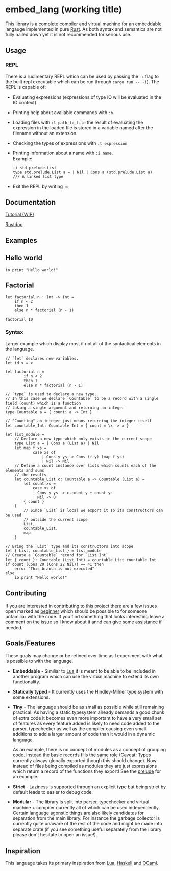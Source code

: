 # embed_lang (working title)

This library is a complete compiler and virtual machine for an embeddable langauge implemented in pure [Rust][Rust]. As both syntax and semantics are not fully nailed down yet it is not recommended for serious use.

## Usage

### REPL
There is a rudimentary REPL which can be used by passing the `-i` flag to the built repl executable which can be run through `cargo run -- -i`). The REPL is capable of:
* Evaluating expressions (expressions of type IO will be evaluated in the IO context).
* Printing help about available commands with `:h`
* Loading files with `:l path_to_file` the result of evaluating the expression in the loaded file is stored in a variable named after the filename without an extension.
* Checking the types of expressions with `:t expression`
*   Printing information about a name with `:i name`.<br>
    Example:

        :i std.prelude.List
        type std.prelude.List a = | Nil | Cons a (std.prelude.List a)
        /// A linked list type
        
* Exit the REPL by writing `:q`

## Documentation

[Tutorial (WIP)](https://github.com/Marwes/embed_lang/blob/master/TUTORIAL.md)

[Rustdoc](https://marwes.github.io/embed_lang/embed_lang/index.html)

## Examples

## Hello world

```f#
io.print "Hello world!"
```

## Factorial

```f#
let factorial n : Int -> Int =
    if n < 2
    then 1
    else n * factorial (n - 1)

factorial 10
```

### Syntax

Larger example which display most if not all of the syntactical elements in the language.

```f#
// `let` declares new variables.
let id x = x

let factorial n =
        if n < 2
        then 1
        else n * factorial (n - 1)

// `type` is used to declare a new type.
// In this case we declare `Countable` to be a record with a single field (count) which is a function
// taking a single arguemnt and returning an integer
type Countable a = { count: a -> Int }

// "Counting" an integer just means returning the integer itself
let countable_Int: Countable Int = { count = \x -> x }

let list_module =
    // Declare a new type which only exists in the current scope
    type List a = | Cons a (List a) | Nil
    let map f xs =
            case xs of
                | Cons y ys -> Cons (f y) (map f ys)
                | Nil -> Nil
    // Define a count instance over lists which counts each of the elements and sums
    // the results
    let countable_List c: Countable a -> Countable (List a) =
        let count xs =
            case xs of
            | Cons y ys -> c.count y + count ys
            | Nil -> 0
        { count }
    {
        // Since `List` is local we export it so its constructors can be used
        // outside the current scope
        List,
        countable_List,
        map
    }

// Bring the `List` type and its constructors into scope
let { List, countable_List } = list_module
// Create a `Countable` record for `List Int`
let { count }: Countable (List Int) = countable_List countable_Int
if count (Cons 20 (Cons 22 Nil)) == 41 then
    error "This branch is not executed"
else
    io.print "Hello world!"
```

## Contributing

If you are interested in contributing to this project there are a few issues open marked as [beginner][] which should be possible to for someone unfamiliar with the code. If you find something that looks interesting leave a comment on the issue so I know about it annd can give some assistance if needed.

[beginner]:https://github.com/Marwes/embed_lang/labels/Beginner

## Goals/Features
These goals may change or be refined over time as I experiment with what is possible to with the language.

* **Embeddable** - Similiar to [Lua][Lua] it is meant to be able to be included in another program which can use the virtual machine to extend its own functionality.

* **Statically typed** - It currently uses the Hindley-Milner type system with some extensions.

* **Tiny** - The language should be as small as possible while still remaining practical. As having a static typesystem already demands a good chunk of extra code it becomes even more important to have a very small set of features as every feature added is likely to need code added to the parser, typechecker as well as the compiler causing even small additions to add a larger amount of code than it would in a dynamic language.

  As an example, there is no concept of modules as a concept of grouping code. Instead the basic records fills the same role (Caveat: Types currently always globally exported though this should change). Now instead of files being compiled as modules they are just expressions which return a record of the functions they export! See the [prelude][] for an example.

* **Strict** - Laziness is supported through an explicit type but being strict by default leads to easier to debug code.

* **Modular** - The library is split into parser, typechecker and virtual machine + compiler currently all of which can be used independently. Certain language agonstic things are also likely candidates for separation from the main library. For instance the garbage collector is currently quite unaware of the rest of the code and might be made into separate crate (if you see something useful separately from the library please don't hesitate to open an issue!).

[prelude]:https://github.com/Marwes/embed_lang/blob/master/std/prelude.hs

## Inspiration

This language takes its primary inspiration from [Lua][Lua], [Haskell][Haskell] and [OCaml][OCaml].

[Lua]: http://www.lua.org
[Haskell]: http://www.haskell.org
[OCaml]: http://www.ocaml.org
[Rust]: http://www.rust-lang.org
